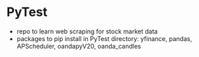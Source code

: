 # PyTest

- repo to learn web scraping for stock market data
- packages to pip install in PyTest directory: yfinance, pandas, APScheduler, oandapyV20, oanda_candles
